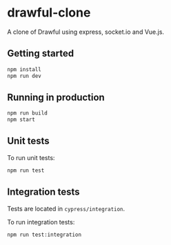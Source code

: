 # drawful-clone

A clone of Drawful using express, socket.io and Vue.js.

## Getting started

```sh
npm install
npm run dev
```

## Running in production

```sh
npm run build
npm start
```

## Unit tests

To run unit tests:

```sh
npm run test
```

## Integration tests

Tests are located in `cypress/integration`.

To run integration tests:

```sh
npm run test:integration
```
